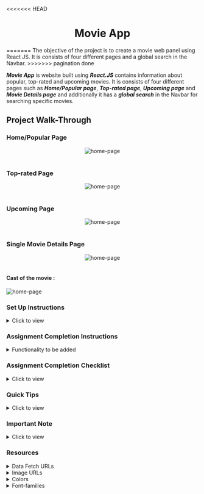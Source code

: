 <<<<<<< HEAD
<h1 align="center">
Movie App
</h1>
=======
The objective of the project is to create a movie web panel using React JS. It is consists of four different pages and a global search in the Navbar.
>>>>>>> pagination done

<strong><em>Movie App</em></strong> is website built using <strong><em>React.JS</em></strong> contains information about popular, top-rated and upcoming movies. It is consists of four different pages such as <strong><em>Home/Popular page</em></strong>, <strong><em>Top-rated page</em></strong>, <strong><em>Upcoming page</em></strong> and <strong><em>Movie Details page</em></strong> and additionally it has a <strong><em>global search</em></strong> in the Navbar for searching specific movies.

## Project Walk-Through

### Home/Popular Page
<div style="text-align: center;">
     <img src="https://res.cloudinary.com/dsbxrn2tj/image/upload/v1717054866/home_cagdx2.png" alt="home-page">
</div>
<br/>

### Top-rated Page
<div style="text-align: center;">
     <img src="https://res.cloudinary.com/dsbxrn2tj/image/upload/v1717055028/top-rated_gybybx.png" alt="home-page">
</div>
<br/>

### Upcoming Page
<div style="text-align: center;">
     <img src="https://res.cloudinary.com/dsbxrn2tj/image/upload/v1717055207/upcoming_rutocs.png" alt="home-page">
</div>
<br/>

### Single Movie Details Page
<div style="text-align: center;">
     <img src="https://res.cloudinary.com/dsbxrn2tj/image/upload/v1717055592/movie-details_mbfrqo.png" alt="home-page">
</div>
<br/>

#### Cast of the movie :
<img src="https://res.cloudinary.com/dsbxrn2tj/image/upload/v1717055779/cast_tb5nsr.png" alt="home-page">

### Set Up Instructions

<details>
<summary>Click to view</summary>

- Download dependencies by running `npm install`
- Start up the app using `npm start`

</details>

### Assignment Completion Instructions

<details>
<summary>Functionality to be added</summary>
<br/>

The app must have the following functionalities:

- Add all the functionalities to be achieved(according to the route, if any) yourself

</details>

### Assignment Completion Checklist

<details>
<summary>Click to view</summary>

- **Along with the below points, add your checklist specific to the assignment**

- Read the instructions given in the assignment carefully and list down the **Assignment Completion Checklist** for the assignment and start working on it
- The completion Checklist includes the below-mentioned points
  - I have completed all the functionalities asked in the assignment
  - I have used only the resources (Frameworks, Design files, APIs, third-party packages) mentioned in the assignment
  - I have modified the README.md file based on my assignment instructions
  - I have completed the assignment **ON TIME**
- **Note:**
  - Ensure that you have marked all the checklist points in your completion checklist before submitting the assignment
  </details>

### Quick Tips

<details>
<summary>Click to view</summary>
<br>

- Add third-party packages list yourself
</details>

### Important Note

<details>
<summary>Click to view</summary>
<br/>

- Add any important note here, like user credentials for authentication.

</details>

### Resources

<details>
<summary>Data Fetch URLs</summary>
<br/>

- Add the URLs list to fetch the data yourself

</details>

<details>
<summary>Image URLs</summary>
<br/>

- Add the list of all image URLs needed in the assignment yourself.

</details>

<details>
<summary>Colors</summary>
<br/>

<div style="background-color: #343a3f; width: 150px; padding: 10px; color: white">Hex: #343a3f</div>
<div style="background-color: #d2d4d2; width: 150px; padding: 10px; color: white">Hex: #d2d4d2</div>
<div style="background-color: #838784; width: 150px; padding: 10px; color: white">Hex: #838784</div>
<div style="background-color: #f1f5f9; width: 150px; padding: 10px; color: black">Hex: #f1f5f9</div>
<div style="background-color: #b1b6ba; width: 150px; padding: 10px; color: black">Hex: #b1b6ba</div>
<div style="background-color: #6c757d; width: 150px; padding: 10px; color: black">Hex: #6c757d</div>
<div style="background-color: #282c34; width: 150px; padding: 10px; color: black">Hex: #282c34</div>
<div style="background-color: #ffffff; width: 150px; padding: 10px; color: black">Hex: #ffffff</div>

</details>

<details>
<summary>Font-families</summary>

- Roboto

</details>
